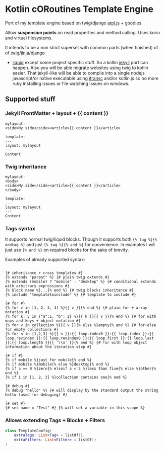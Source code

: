 # Kotlin cORoutines Template Engine

Port of my template engine based on twig/django [atpl.js](https://github.com/soywiz/atpl.js) + goodies.

Allow **suspension points** on read properties and method calling. Uses korio and virtual filesystems.

It intends to be a non strict superset with common parts (when finished) of of [twig](http://twig.sensiolabs.org/)/[jinja](http://jinja.pocoo.org/)/[django](https://www.djangoproject.com/)
+ [liquid](https://github.com/Shopify/liquid/wiki) except some project specific stuff.
So a kotlin [jekyll](https://jekyllrb.com/) port can happen.
Also you will be able migrate websites using twig to kotlin easier.
That jekyll-like will be able to compile into a single nodejs javascript/or native executable using [jtransc](https://github.com/jtransc/jtransc) and/or kotlin.js
so no more ruby installing issues or file watching issues on windows.

## Supported stuff

### Jekyll FrontMatter + layout + {{ content }}

```django
mylayout:
<side>My side</side><article>{{ content }}</article>

template:
---
layout: mylayout
---
Content
```

### Twig inheritance

```django
mylayout:
<body>
<side>My side</side><article>{{ content }}</article>
</body>

template:
---
layout: mylayout
---
Content
```

### Tags syntax

It supports normal twig/liquid blocks.
Though it supports both `{% tag %}{% endtag %}` and just `{% tag %}{% end %}` for convenience.
In examples I will just use `{% end %}` on required blocks for the sake of brevity.

Examples of already supported syntax:

```django

{# inheritance + cross templates #}
{% extends "parent" %} {# plain twig extends #}
{% extends (mobile) ? "mobile" : "desktop" %} {# conditional extends with arbitrary expressions #}
{% block name %}...{% end %} {# twig blocks inheritance #}
{% include "templatetoinclude" %} {# template to include #}

{# for #}
{% for v in [1, 2, 3, 4] %}{{ v }}{% end %} {# plain for + array notation #}
{% for k, v in {"a":1, "b": 2} %}{{ k }}{{ v }}{% end %} {# for with maps and keys + object notation #}
{% for v in collection %}{{ v }}{% else %}empty{% end %} {# for+else for empty collections #}
{% for n in [1,2,3] %}{{ n }}:{{ loop.index0 }}:{{ loop.index }}:{{ loop.revindex }}:{{ loop.revindex0 }}:{{ loop.first }}:{{ loop.last }}:{{ loop.length }}{{ '\\n' }}{% end %} {# for with loop object information about the iteration step #}

{# if #}
{% if mobile %}just for mobile{% end %}
{% if mobile %}mobile{% else %}desktop{% end %}
{% if a == 0 %}zero{% elseif a < 5 %}less than five{% else %}other{% end %}
{% if 1 in [1, 2, 3] %}collection contains one{% end %}

{# debug #}
{% debug "hello" %} {# will display by the standard output the string hello (used for debuging) #}

{# set #}
{# set name = "Test" #} {% will set a variable in this scope %}

```

### Allows extending Tags + Blocks + Filters

```kotlin
class TemplateConfig(
	extraTags: List<Tag> = listOf(),
	extraFilters: List<Filter> = listOf()
)
```


